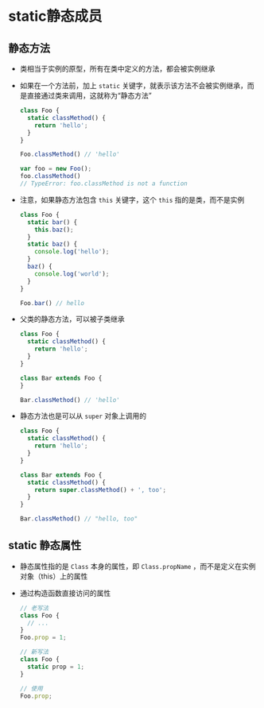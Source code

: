 # static静态成员

## 静态方法

  - 类相当于实例的原型，所有在类中定义的方法，都会被实例继承

  - 如果在一个方法前，加上 `static` 关键字，就表示该方法不会被实例继承，而是直接通过类来调用，这就称为“静态方法”

    ```javascript
    class Foo {
      static classMethod() {
        return 'hello';
      }
    }

    Foo.classMethod() // 'hello'

    var foo = new Foo();
    foo.classMethod()
    // TypeError: foo.classMethod is not a function
    ```

  - 注意，如果静态方法包含 `this` 关键字，这个 `this` 指的是类，而不是实例

    ```javascript
    class Foo {
      static bar() {
        this.baz();
      }
      static baz() {
        console.log('hello');
      }
      baz() {
        console.log('world');
      }
    }

    Foo.bar() // hello
    ```

  - 父类的静态方法，可以被子类继承

    ```javascript
    class Foo {
      static classMethod() {
        return 'hello';
      }
    }

    class Bar extends Foo {
    }

    Bar.classMethod() // 'hello'
    ```

  - 静态方法也是可以从 `super` 对象上调用的

    ```javascript
    class Foo {
      static classMethod() {
        return 'hello';
      }
    }

    class Bar extends Foo {
      static classMethod() {
        return super.classMethod() + ', too';
      }
    }

    Bar.classMethod() // "hello, too"
    ```

## static 静态属性

  - 静态属性指的是 `Class` 本身的属性，即 `Class.propName` ，而不是定义在实例对象（this）上的属性

  - 通过构造函数直接访问的属性

    ```javascript
    // 老写法
    class Foo {
      // ...
    }
    Foo.prop = 1;

    // 新写法
    class Foo {
      static prop = 1;
    }

    // 使用
    Foo.prop;
    ```
